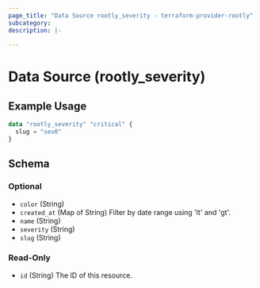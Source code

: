 ```yaml
---
page_title: "Data Source rootly_severity - terraform-provider-rootly"
subcategory:
description: |-
    
---
```


# Data Source (rootly_severity)



## Example Usage

```terraform
data "rootly_severity" "critical" {
  slug = "sev0"
}
```

<!-- schema generated by tfplugindocs -->
## Schema

### Optional

- `color` (String)
- `created_at` (Map of String) Filter by date range using 'lt' and 'gt'.
- `name` (String)
- `severity` (String)
- `slug` (String)

### Read-Only

- `id` (String) The ID of this resource.
